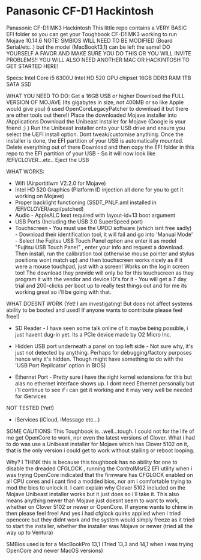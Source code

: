 # Panasonic CF-D1 Hackintosh
Panasonic CF-D1 MK3 Hackintosh
This little repo contains a VERY BASIC EFI folder so you can get your Toughbook CF-D1 MK3 working to run Mojave 10.14.6
NOTE: SMBIOS WILL NEED TO BE MODIFIED (Board Serial/etc..) but the model (MacBook13,1) can be left the same! DO YOURSELF A FAVOR AND MAKE SURE YOU DO THIS OR YOU WILL INVITE PROBLEMS!!
YOU WILL ALSO NEED ANOTHER MAC OR HACKINTOSH TO GET STARTED HERE!

Specs:
Intel Core i5 6300U
Intel HD 520 GPU chipset
16GB DDR3 RAM
1TB SATA SSD

WHAT YOU NEED TO DO:
Get a 16GB USB or higher
Download the FULL VERSION OF MOJAVE (Its gigabytes in size, not 400MB or so like Apple would give you) (i used OpenCoreLegacyPatcher to download it but there are other tools out there!)
Place the downloaded Mojave installer into /Applications
Download the Unibeast installer for Mojave (Google is your friend ;) )
Run the Unibeast installer onto your USB drive and ensure you select the UEFI install option. Dont tweak/customise anything.
Once the installer is done, the EFI partition of your USB is automatically mounted. Delete everything out of there
Download and then copy the EFI folder in this repo to the EFI partition of your USB - So it will now look like /EFI/CLOVER...etc..
Eject the USB

WHAT WORKS:
* Wifi (Airportitlwm V2.2.0 for Mojave)
* Intel HD 520 Graphics (Platform ID injection all done for you to get it working on Mojave)
* Proper backlight functioning (SSDT_PNLF.aml installed in /EFI/CLOVER/acpi/patched)
* Audio - AppleALC kext required with layout-id=13 boot argument
* USB Ports (Including the USB 3.0 SuperSpeed port)
* Touchscreen - You must use the UPDD software (which isnt free sadly) - Download their identification tool, it will fail and go into 'Manual Mode' - Select the Fujitsu USB Touch Panel option ane enter it as model "Fujitsu USB Touch Panel" , enter your info and request a download. Then install, run the calibration tool (otherwise mouse pointer and stylus positions wont match up) and then touchscreen works nicely as if it were a mouse touchpad, just with a screen! Works on the login screen too! The download they provide will only be for this touchscreen as they program it with the vendor and device ID's for it - You will get a 7 day trial and 200-clicks per boot up to really test things out and for me its working great so i'll be going with that.

WHAT DOESNT WORK (Yet! I am investigating! But does not affect systems ability to be booted and used! If anyone wants to contribute please feel free!)

* SD Reader - I have seen some talk online of it maybe being possible, i just havent dug-in yet. Its a PCIe device made by O2 Micro Inc.

* Hidden USB port underneath a panel on top left side - Not sure why, it's just not detected by anything. Perhaps for debugging/factory purposes hence why it's hidden. Though might have something to do with the 'USB Port Replicator' option in BIOS)

* Ethernet Port - Pretty sure i have the right kernel extensions for this but alas no ethernet interface shows up. I dont need Ethernet personally but i'll continue to see if i can get it working and it may very well be needed for iServices

NOT TESTED (Yet!)

* iServices (iCloud, iMessage etc...)

SOME CAUTIONS:
This Toughbook is...well...tough. I could not for the life of me get OpenCore to work, nor even the latest versions of Clover. What i had to do was use a Unibeast installer for Mojave which has Clover 5102 on it, that is the only version i could get to work without stalling or reboot looping.

Why? I THINK this is because this toughbook has no ability for one to disable the dreaded CFGLOCK , running the ControlMsrE2 EFI utility when i was trying OpenCore indicated that the firmware has CFGLOCK enabled on all CPU cores and i cant find a modded bios, nor am i comfortable trying to mod the bios to unlock it. I cant explain why Clover 5102 included on the Mojave Unibeast installer works but it just does so i'll take it. This also means anything newer than Mojave just doesnt seem to want to work, whether on Clover 5102 or newer or OpenCore. If anyone wants to chime in then please feel free! And yes i had cfglock quirks applied when i tried opencore but they didnt work and the system would simply freeze as it tried to start the installer, whether the installer was Mojave or newer (tried all the way up to Ventura)

SMBios used is for a MacBookPro 13,1 (Tried 13,3 and 14,1 when i was trying OpenCore and newer MacOS versions) 
